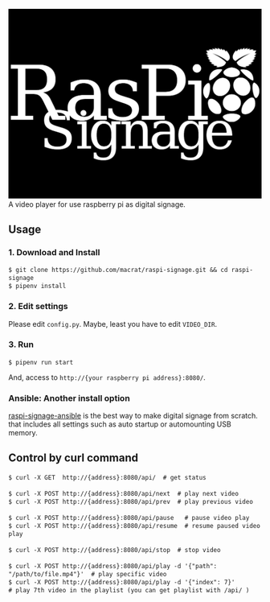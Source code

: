 ![RasPi Signage](./logo.png
)
A video player for use raspberry pi as digital signage.


## Usage

### 1. Download and Install

``` shell
$ git clone https://github.com/macrat/raspi-signage.git && cd raspi-signage
$ pipenv install
```

### 2. Edit settings

Please edit `config.py`.
Maybe, least you have to edit `VIDEO_DIR`.

### 3. Run

``` shell
$ pipenv run start
```

And, access to `http://{your raspberry pi address}:8080/`.

### Ansible: Another install option

[raspi-signage-ansible](https://github.com/macrat/raspi-signage-ansible) is the best way to make digital signage from scratch.
that includes all settings such as auto startup or automounting USB memory.


## Control by curl command

``` shell
$ curl -X GET  http://{address}:8080/api/  # get status

$ curl -X POST http://{address}:8080/api/next  # play next video
$ curl -X POST http://{address}:8080/api/prev  # play previous video

$ curl -X POST http://{address}:8080/api/pause   # pause video play
$ curl -X POST http://{address}:8080/api/resume  # resume paused video play

$ curl -X POST http://{address}:8080/api/stop  # stop video

$ curl -X POST http://{address}:8080/api/play -d '{"path": "/path/to/file.mp4"}'  # play specific video
$ curl -X POST http://{address}:8080/api/play -d '{"index": 7}'                   # play 7th video in the playlist (you can get playlist with /api/ )
```

